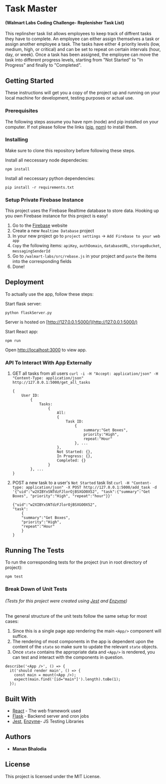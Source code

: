 # Task Master
#### (Walmart Labs Coding Challenge- Replenisher Task List)

This replinsher task list allows employees to keep track of diffrent tasks they have to complete. An employee can either assign themselves a task or assign another employee a task. The tasks have either 4 priority levels (low, medium, high, or critical) and can be set to repeat on certain intervals (hour, day, or week). Once a task has been assigned, the employee can move the task into different progress levels, starting from "Not Started" to "In Progress" and finally to "Completed". 

## Getting Started

These instructions will get you a copy of the project up and running on your local machine for development, testing purposes or actual use.

### Prerequisites
The following steps assume you have npm (node) and pip installed on your computer.
If not please follow the links ([pip](https://pip.pypa.io/en/stable/installing/), [npm](https://www.npmjs.com/get-npm)) to install them.

### Installing

Make sure to clone this repository before following these steps.

Install all neccessary node dependecies: 

```
npm install
```

Install all neccessary python dependencies:

```
pip install -r requirements.txt 
```
### Setup Private Firebase Instance
This project uses the Firebase Realtime database to store data.
Hooking up you own Firebase instance for this project is easy!
1. Go to the [Firebase](https://firebase.google.com/) website
2. Create a new `Realtime Database` project
3. In your new project go to `project settings` -> `Add Firebase to your web app`
4. `Copy` the following items: `apiKey`, `authDomain`, `databaseURL`, `storageBucket`, `messagingSenderId`
5. Go to `/walmart-labs/src/rebase.js` in your project and `paste` the items into the corresponding fields
6. Done!

## Deployment

To actually use the app, follow these steps:

Start flask server:
```
python flaskServer.py 
```
Server is hosted on [http://127.0.0.1:5000/](http://127.0.0.1:5000/)

Start React app:
```
npm run 
```
Open [http://localhost:3000](http://localhost:3000) to view app.

### API To Interact With App Externally
1. GET all tasks from all users 
`curl -i -H "Accept: application/json" -H "Content-Type: application/json" http://127.0.0.1:5000/get_all_tasks`
    ```
    {
        User ID:
            {
                Tasks:
                    {
                        All: 
                        {
                            Task ID:
                                {
                                    summary:"Get Boxes", 
                                    priority:"High", 
                                    repeat:"Hour"
                                }, ...
                        },
                        Not Started: {},
                        In Progress: {},
                        Completed: {}
                    }
            }, ...
    }
    ```
2. POST a new task to a user's `Not Started` task list 
`curl -H "Content-type: application/json" -X POST http://127.0.0.1:5000/add_task -d '{"uid":"w2XIBYxSNTdzFJlorOjBSXGO0X52", "task":{"summary":"Get Boxes", "priority":"High", "repeat":"hour"}}'`

    ```
    {"uid":"w2XIBYxSNTdzFJlorOjBSXGO0X52", 
    "task":
        {
        "summary":"Get Boxes", 
        "priority":"High", 
        "repeat":"Hour"
        }
    }
    ```
## Running The Tests

To run the corresponding tests for the project (run in root directory of project):
```
npm test 
```
### Break Down of Unit Tests
###### (Tests for this project were created using [Jest](https://jestjs.io/) and [Enzyme](http://airbnb.io/enzyme/))
The general structure of the unit tests follow the same setup for most cases:
1. Since this is a single page app rendering the main `<App/>` component will suffice.
2. The rendering of most components in the app is dependent upon the content of the `state` so make sure to update the relevant `state` objects.
3. Once `state` contains the appropriate data and `<App/>` is rendered, you can test and interact with the components in question.

```
describe('<App />', () => {
  it('should render main', () => {
    const main = mount(<App />);
    expect(main.find('[id="main"]').length).toBe(1);
  });
```

## Built With

* [React](https://reactjs.org/) - The web framework used
* [Flask](http://flask.pocoo.org/) - Backend server and cron jobs
* [Jest](https://jestjs.io/), [Enzyme](http://airbnb.io/enzyme/)- JS Testing Libraries


## Authors

* **Manan Bhalodia**

## License

This project is licensed under the MIT License.
